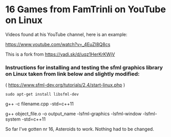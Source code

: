 # 16 Games from FamTrinli on YouTube on Linux

Videos found at his YouTube channel, here is an example:

https://www.youtube.com/watch?v=_4EuZI8Q8cs

This is a fork from https://yadi.sk/d/uqz1HerKrKWjV

### Instructions for installing and testing the sfml graphics library on Linux taken from link below and slightly modified:
( https://www.sfml-dev.org/tutorials/2.4/start-linux.php )

`sudo apt-get install libsfml-dev`

g++ -c filename.cpp -std=c++11

g++ object_file.o -o output_name -lsfml-graphics -lsfml-window -lsfml-system -std=c++11

So far I've gotten nr 16, Asteroids to work. Nothing had to be changed.